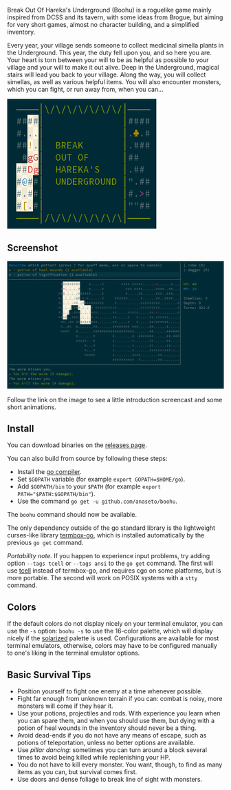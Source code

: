 Break Out Of Hareka's Underground (Boohu) is a roguelike game mainly inspired from DCSS and its tavern, with some ideas from Brogue, but aiming for very short games, almost no character building, and a simplified inventory.

Every year, your village sends someone to collect medicinal simella plants in
the Underground.  This year, the duty fell upon you, and so here you are. Your
heart is torn between your will to be as helpful as possible to your village
and your will to make it out alive.  Deep in the Underground, magical
stairs will lead you back to your village. Along the way, you will collect
simellas, as well as various helpful items. You will also encounter monsters,
which you can fight, or run away from, when you can...

![Boohu introduction screen](https://raw.githubusercontent.com/anaseto/boohu-pages/master/intro-screen.png)

Screenshot
----------

[![Introduction Screeshot](https://raw.githubusercontent.com/anaseto/boohu-pages/master/screenshot.png)](https://anaseto.github.io/boohu-pages/)

Follow the link on the image to see a little introduction screencast and some
short animations.

Install
-------

You can download binaries on the [releases
page](https://github.com/anaseto/boohu/releases).

You can also build from source by following these steps:

+ Install the [go compiler](https://golang.org/).
+ Set `$GOPATH` variable (for example `export GOPATH=$HOME/go`).
+ Add `$GOPATH/bin` to your `$PATH` (for example `export PATH="$PATH:$GOPATH/bin"`).
+ Use the command `go get -u github.com/anaseto/boohu`.
  
The `boohu` command should now be available.

The only dependency outside of the go standard library is the lightweight
curses-like library [termbox-go](https://github.com/nsf/termbox-go), which is
installed automatically by the previous `go get` command.

*Portability note.* If you happen to experience input problems, try adding
option `--tags tcell` or `--tags ansi` to the `go get` command. The first will use
[tcell](https://github.com/gdamore/tcell) instead of termbox-go, and requires
cgo on some platforms, but is more portable. The second will work on POSIX
systems with a `stty` command.

Colors
------

If the default colors do not display nicely on your terminal emulator, you can
use the `-s` option: `boohu -s` to use the 16-color palette, which
will display nicely if the [solarized](http://ethanschoonover.com/solarized)
palette is used. Configurations are available for most terminal emulators, otherwise, colors may have to be configured manually to one's liking in
the terminal emulator options.

Basic Survival Tips
-------------

+ Position yourself to fight one enemy at a time whenever possible.
+ Fight far enough from unknown terrain if you can: combat is noisy, more
  monsters will come if they hear it.
+ Use your potions, projectiles and rods. With experience you learn when you
  can spare them, and when you should use them, but dying with a potion of heal
  wounds in the inventory should never be a thing.
+ Avoid dead-ends if you do not have any means of escape, such as potions of
  teleportation, unless no better options are available.
+ Use *pillar dancing*: sometimes you can turn around a block several times to
  avoid being killed while replenishing your HP.
+ You do not have to kill every monster. You want, though, to find as many items
  as you can, but survival comes first.
+ Use doors and dense foliage to break line of sight with monsters.
